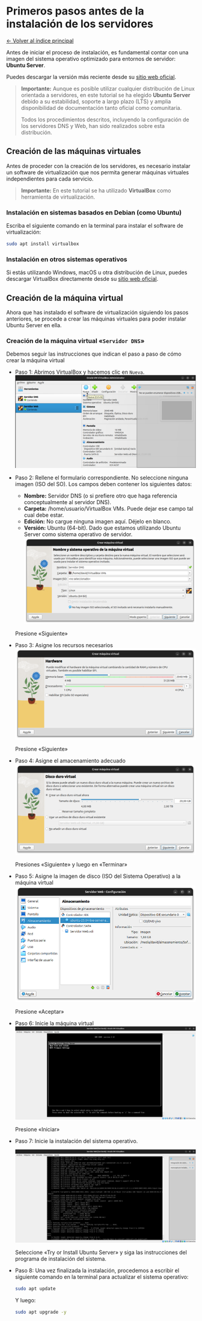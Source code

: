 # Primeros pasos antes de la instalación de los servidores

[← Volver al índice principal](./Readme.md "Ir al contenido principal")

Antes de iniciar el proceso de instalación, es fundamental contar con una imagen del sistema operativo optimizado para entornos de servidor: **Ubuntu Server**.

Puedes descargar la versión más reciente desde su [sitio web oficial](https://ubuntu.com/download/server "Descargar Ubuntu Server").

> **Importante:** Aunque es posible utilizar cualquier distribución de Linux orientada a servidores, en este tutorial se ha elegido **Ubuntu Server** debido a su estabilidad, soporte a largo plazo (LTS) y amplia disponibilidad de documentación tanto oficial como comunitaria.
>
> Todos los procedimientos descritos, incluyendo la configuración de los servidores DNS y Web, han sido realizados sobre esta distribución.

## Creación de las máquinas virtuales

Antes de proceder con la creación de los servidores, es necesario instalar un software de virtualización que nos permita generar máquinas virtuales independientes para cada servicio.

> **Importante:** En este tutorial se ha utilizado **VirtualBox** como herramienta de virtualización.

### Instalación en sistemas basados en Debian (como Ubuntu)

Escriba el siguiente comando en la terminal para instalar el software de virtualización:

```bash
sudo apt install virtualbox
```

### Instalación en otros sistemas operativos

Si estás utilizando Windows, macOS u otra distribución de Linux, puedes descargar VirtualBox directamente desde su [sitio web oficial](https://www.oracle.com/virtualization/technologies/vm/downloads/virtualbox-downloads.html "Descargar VirtualBox").

## Creación de la máquina virtual

Ahora que has instalado el software de virtualización siguiendo los pasos anteriores, se procede a crear las máquinas virtuales para poder instalar Ubuntu Server en ella.

### Creación de la máquina virtual «**`Servidor DNS`**»

Debemos seguir las instrucciones que indican el paso a paso de cómo crear la máquina virtual

- Paso 1: Abrimos VirtualBox y hacemos clic en `Nueva`.
    ![](./images/new.png "Vista previa")

- Paso 2: Rellene el formulario correspondiente. No seleccione ninguna imagen (ISO del SO). Los campos deben contener los siguientes datos:
    - **Nombre:** Servidor DNS (o si prefiere otro que haga referencia conceptualmente al servidor DNS).
    - **Carpeta:** /home/usuario/VirtualBox VMs. Puede dejar ese campo tal cual debe estar.
    - **Edición:** No cargue ninguna imagen aquí. Déjelo en blanco.
    - **Versión:** Ubuntu (64-bit). Dado que estamos utilizando Ubuntu Server como sistema operativo de servidor.
    ![Vista Previa](./images/server-name.png "Primer formulario")

    Presione «Siguiente»

- Paso 3: Asigne los recursos necesarios
    ![Vista previa - Recursos](./images/server-name-assign.png "Asignar memoria y procesador")

    Presione «Siguiente»

- Paso 4: Asigne el amacenamiento adecuado
    ![Asignación de almacenamiento](./images/server-name-storage-assign.png "Asignación de almacenamiento")

    Presiones «Siguiente» y luego en «Terminar»

- Paso 5: Asigne la imagen de disco (ISO del Sistema Operativo) a la máquina virtual
    ![Asignación de ISO para la instalación del sistema operativo](./images/21.png "Asignación de ISO para la instalación del sistema operativo")

    Presione «Aceptar»

- Paso 6: Inicie la máquina virtual
    ![Iniciar la máquina virtual](./images/22.png "Iniciar la máquina virtual")

    Presione «Iniciar»

- Paso 7: Inicie la instalación del sistema operativo.

    ![Iniciar la instalación del sistema operativo](./images/23.png "Iniciar la instalación del sistema operativo")

    Seleccione «Try or Install Ubuntu Server» y siga las instrucciones del programa de instalación del sistema.

- Paso 8: Una vez finalizada la instalación, procedemos a escribir el siguiente comando en la terminal para actualizar el sistema operativo:

    ```bash
    sudo apt update
    ```

    Y luego:

    ```bash
    sudo apt upgrade -y
    ```
